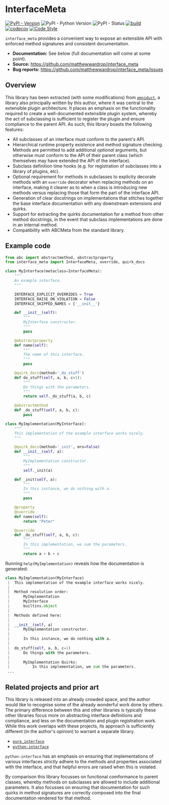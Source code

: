 # InterfaceMeta

[![PyPI - Version](https://img.shields.io/pypi/v/interface_meta.svg)](https://pypi.org/project/interface_meta/)
![PyPI - Python Version](https://img.shields.io/pypi/pyversions/interface_meta.svg)
![PyPI - Status](https://img.shields.io/pypi/status/interface_meta.svg)
[![build](https://img.shields.io/github/workflow/status/matthewwardrop/interface_meta/Run%20Tox%20Tests)](https://github.com/matthewwardrop/interface_meta/actions?query=workflow%3A%22Run+Tox+Tests%22)
[![codecov](https://codecov.io/gh/matthewwardrop/interface_meta/branch/master/graph/badge.svg?token=W4LD72EQMM)](https://codecov.io/gh/matthewwardrop/interface_meta)
[![Code Style](https://img.shields.io/badge/code%20style-black-black)](https://github.com/psf/black)

`interface_meta` provides a convenient way to expose an extensible API with
enforced method signatures and consistent documentation.

- **Documentation:** See below (full documentation will come at some point).
- **Source:** https://github.com/matthewwardrop/interface_meta
- **Bug reports:** https://github.com/matthewwardrop/interface_meta/issues

## Overview

This library has been extracted (with some modifications) from
[`omniduct`](https://github.com/airbnb/omniduct), a library also principally
written by this author, where it was central to the extensible plugin
architecture. It places an emphasis on the functionality required to create a
well-documented extensible plugin system, whereby the act of subclassing is
sufficient to register the plugin and ensure compliance to the parent API. As
such, this library boasts the following features:

- All subclasses of an interface must conform to the parent's API.
- Hierarchical runtime property existence and method signature checking. Methods
  are permitted to add additional *optional* arguments, but otherwise must
  conform to the API of their parent class (which themselves may have extended
  the API of the interface).
- Subclass definition time hooks (e.g. for registration of subclasses into a
  library of plugins, etc).
- Optional requirement for methods in subclasses to explicity decorate methods
  with an `override` decorator when replacing methods on an interface, making
  it clearer as to when a class is introducing new methods versus replacing
  those that form the part of the interface API.
- Generation of clear docstrings on implementations that stitches together the
  base interface documentation with any downstream extensions and quirks.
- Support for extracting the quirks documentation for a method from other method
  docstrings, in the event that subclass implementations are done in an internal
  method.
- Compatibility with ABCMeta from the standard library.

## Example code

```python
from abc import abstractmethod, abstractproperty
from interface_meta import InterfaceMeta, override, quirk_docs

class MyInterface(metaclass=InterfaceMeta):
    """
    An example interface.
    """

    INTERFACE_EXPLICIT_OVERRIDES = True
    INTERFACE_RAISE_ON_VIOLATION = False
    INTERFACE_SKIPPED_NAMES = {'__init__'}

    def __init__(self):
        """
        MyInterface constructor.
        """
        pass

    @abstractproperty
    def name(self):
        """
        The name of this interface.
        """
        pass

    @quirk_docs(method='_do_stuff')
    def do_stuff(self, a, b, c=1):
        """
        Do things with the parameters.
        """
        return self._do_stuff(a, b, c)

    @abstractmethod
    def _do_stuff(self, a, b, c):
        pass

class MyImplementation(MyInterface):
    """
    This implementation of the example interface works nicely.
    """

    @quirk_docs(method='_init', mro=False)
    def __init__(self, a):
        """
        MyImplementation constructor.
        """
        self._init(a)

    def _init(self, a):
        """
        In this instance, we do nothing with a.
        """
        pass

    @property
    @override
    def name(self):
        return "Peter"

    @override
    def _do_stuff(self, a, b, c):
        """
        In this implementation, we sum the parameters.
        """
        return a + b + c
```

Running `help(MyImplementation)` reveals how the documentation is generated:

```python
class MyImplementation(MyInterface)
 |  This implementation of the example interface works nicely.
 |
 |  Method resolution order:
 |      MyImplementation
 |      MyInterface
 |      builtins.object
 |
 |  Methods defined here:
 |
 |  __init__(self, a)
 |      MyImplementation constructor.
 |
 |      In this instance, we do nothing with a.
 |
 |  do_stuff(self, a, b, c=1)
 |      Do things with the parameters.
 |
 |      MyImplementation Quirks:
 |          In this implementation, we sum the parameters.
 ...
```

## Related projects and prior art

This library is released into an already crowded space, and the author would
like to recognise some of the already wonderful work done by others. The primary
difference between this and other libraries is typically these other libraries
focus more on abstracting interface definitions and compliance, and less on the
documentation and plugin registration work. While this work overlaps with these
projects, its approach is sufficiently different (in the author's opinion)
to warrant a separate library.

- [`pure_interface`](https://github.com/seequent/pure_interface)
- [`python-interface`](https://github.com/ssanderson/interface)

`python-interface` has an emphasis on ensuring that implementations of various
interfaces *strictly* adhere to the methods and properties associated with
the interface, and that helpful errors are raised when this is violated.

By
comparison this library focusses on functional comformance to parent classes,
whereby methods on subclasses are allowed to include additional parameters. It
also focusses on ensuring that documentation for such quirks in method signatures are correctly composed into the final documentation rendered for that method.
